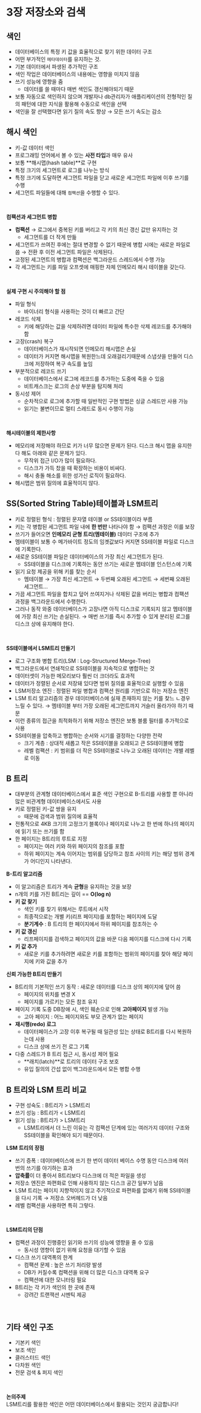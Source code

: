 # 3장 저장소와 검색

## 색인
- 데이터베이스의 특정 키 값을 효율적으로 찾기 위한 데이터 구조
- 어떤 부가적인 `메타데이터`를 유지하는 것.
- 기본 데이터에서 파생된 추가적인 구조
- 색인 작업은 데이터베이스의 내용에는 영향을 미치지 않음
- 쓰기 성능에 영향을 줌
    - 데이터를 쓸 때마다 매번 색인도 갱신해야되기 때문
- 보통 자동으로 색인하지 않으며 개발자나 db관리자가 애플리케이션의 전형적인 질의 패턴에 대한 지식을 활용해 수동으로 색인을 선택
- 색인을 잘 선택했다면 읽기 질의 속도 향상 → 모든 쓰기 속도는 감소


## 해시 색인
- 키-값 데이터 색인
- 프로그래밍 언어에서 볼 수 있는 **사전 타입**과 매우 유사
- 보통 **해시맵(hash table)**로 구현
- 특정 크기의 세그먼트로 로그를 나누는 방식
- 특정 크기에 도달하면 세그먼트 파일을 닫고 새로운 세그먼트 파일에 이후 쓰기를 수행
- 세그먼트 파일들에 대해 `컴팩션`을 수행할 수 있다.

</br>

**컴팩션과 세그먼트 병합**
- **컴팩션** → 로그에서 중복된 키를 버리고 각 키의 최신 갱신 값만 유지하는 것
    - 세그먼트를 더 작게 만듦
- 세그먼트가 쓰여진 후에는 절대 변경할 수 없기 때문에 병합 시에는 새로운 파일로 씀 → 전환 후 이전 세그먼트 파일은 삭제된다.
- 고정된 세그먼트의 병합과 컴팩션은 백그라운드 스레드에서 수행 가능
- 각 세그먼트는 키를 파일 오프셋에 매핑한 자체 인메모리 해시 테이블을 갖는다.

</br>

**실제 구현 시 주의해야 할 점**

- 파일 형식
    - 바이너리 형식을 사용하는 것이 더 빠르고 간단
- 레코드 삭제
    - 키에 해당하는 값을 삭제하려면 데이터 파일에 특수한 삭제 레코드를 추가해야함
- 고장(crash) 복구
    - 데이터베이스가 재시작되면 인메모리 해시맵은 손실
    - 데이터가 커지면 해시맵을 복원한느데 오래걸리기때문에 스냅샷을 만들어 디스크에 저장하여 복구 속도를 높임
- 부분적으로 레코드 쓰기
    - 데이터베이스에서 로그에 레코드를 추가하는 도중에 죽을 수 있음
    - 비트캐스크는 로그의 손상 부분을 탐지해 처리
- 동시성 제어
    - 순차적으로 로그에 추가할 때 일반적인 구현 방법은 싱글 스레드만 사용 가능
    - 읽기는 불변이므로 멀티 스레드로 동시 수행이 가능

</br>

**해시테이블의 제한사항**
- 메모리에 저장해야 하므로 키가 너무 많으면 문제가 된다. 
디스크 해시 맵을 유지한다 해도 아래와 같은 문제가 있다.
    - 무작위 접근 I/O가 많이 필요하다.
    - 디스크가 가득 찼을 때 확장하는 비용이 비싸다.
    - 해시 충돌 해소를 위한 성가신 로직이 필요하다.
- 해시맵은 범위 질의에 효율적이지 않다.

## SS(Sorted String Table)테이블과 LSM트리

- 키로 정렬된 형식 : 정렬된 문자열 테이블 or SS테이블이라 부름
- 키는 각 병합된 세그먼트 파일 내에 **한 번만** 나타나야 함
→ 컴팩션 과정은 이를 보장
- 쓰기가 들어오면 **인메모리 균형 트리(멤테이블)** 데이터 구조에 추가
- 멤테이블이 보통 수 메가바이트 정도의 임곗값보다 커지면 SS테이블 파일로 디스크에 기록한다.
- 새로운 SS테이블 파일은 데이터베이스의 가장 최신 세그먼트가 된다.
    - SS테이블을 디스크에 기록하는 동안 쓰기는 새로운 멤테이블 인스턴스에 기록
- 읽기 요청 제공을 위해 키를 찾는 순서
    - 멤테이블 → 가장 최신 세그먼트 → 두번째 오래된 세그먼트 → 세번째 오래된 세그먼트…
- 가끔 세그먼트 파일을 합치고 덮어 쓰여지거나 삭제된 값을 버리는 병합과 컴팩션 과정을 백그라운드에서 수행한다.
- 그러나 동작 와중 데이터베이스가 고장나면 아직 디스크로 기록되지 않고 멤테이블에 가장 최신 쓰기는 손실된다. → 매번 쓰기를 즉시 추가할 수 있게 분리된 로그를 디스크 상에 유지해야 한다.

</br>

**SS테이블에서 LSM트리 만들기** 
- 로그 구조화 병합 트리(LSM : Log-Structured Merge-Tree)
- 백그라운드에서 연쇄적으로 SS테이블을 지속적으로 병합하는 것
- 데이터셋이 가능한 메모리보다 훨씬 더 크더라도 효과적
- 데이터가 정렬된 순서로 저장돼 있다면 범위 질의를 효율적으로 실행할 수 있음
- LSM저장소 엔진 : 정렬된 파일 병합과 컴팩션 원리를 기반으로 하는 저장소 엔진
- LSM 트리 알고리즘의 경우 데이터베이스에 실재 존재하지 않는 키를 찾느 ㄴ경우 느릴 수 있다. → 멤테이블 부터 가장 오래된 세그먼트까지 거슬러 올라가야 하기 때문
- 이런 종류의 접근을 최적화하기 위해 저장소 엔진은 보통 블룸 필터를 추가적으로 사용
- SS테이블을 압축하고 병합하는 순서와 시기를 결정하는 다양한 전략
    - 크기 계층 : 상대적 새롭고 작은 SS테이블을 오래되고 큰 SS테이블에 병합
    - 레벨 컴팩션 : 키 범위를 더 작은 SS테이블로 나누고 오래된 데이터는 개별 레벨로 이동

## B 트리

- 대부분의 관계형 데이터베이스에서 표준 색인 구현으로 B-트리를 사용할 뿐 아니라 많은 비관계형 데이터베이스에서도 사용
- 키로 정렬된 키-값 쌍을 유지
    - 때문에 검색과 범위 질의에 효율적
- 전통적으로 4KB 크기의 고정크기 블록이나 페이지로 나누고 한 번에 하나의 페이지에 읽기 또는 쓰기를 함
- 한 페이지는 B트리의 루트로 지정
    - 페이지는 여러 키와 하위 페이지의 참조를 포함
    - 하위 페이지는 계속 이어지는 범위를 담당하고 참조 사이의 키는 해당 범위 경계가 어디인지 나타낸다.


**B-트리 알고리즘** 
- 이 알고리즘은 트리가 계속 **균형**을 유지하는 것을 보장
- n개의 키를 가진 B트리는 깊이 == **O(log n)**
- **키 값 찾기**
    - 색인 키를 찾기 위해서는 루트에서 시작
    - 최종적으로는 개별 키(리프 페이지)를 포함하는 페이지에 도달
    - **분기계수** : B 트리의 한 페이지에서 하위 페이지를 참조하는 수
- **키 값 갱신**
    - 리프페이지를 검색하고 페이지의 값을 바꾼 다음 페이지를 디스크에 다시 기록
- **키 값 추가**
    - 새로운 키를 추가하려면 새로운 키를 포함하는 범위의 페이지를 찾아 해당 페이지에 키와 값을 추가

**신뢰 가능한 B트리 만들기**

- B트리의 기본적인 쓰기 동작 : 새로운 데이터를 디스크 상의 페이지에 덮어 씀
    - 페이지의 위치를 변경 X
    - 페이지를 가르키는 모든 참조 유지
- 페이지 기록 도중 DB장애 시, 색인 훼손으로 인해 **고아페이지** 발생 가능
    - 고아 페이지 : 어느 페이지와도 부모 관계가 없는 페이지
- **재시행(redo) 로그**
    - 데이터페이스가 고장 이후 복구될 때 일관성 있는 상태로 B트리를 다시 복원하는데 사용
    - 디스크 상에 쓰기 전 로그 기록
- 다중 스레드가 B 트리 접근 시, 동시성 제어 필요
    - **래치(latch)**로 트리의 데이터 구조 보호
    - 유입 질의의 간섭 없이 백그라운드에서 모든 병합 수행

## B 트리와 LSM 트리 비교

- 구현 성숙도 : B트리가  > LSM트리
- 쓰기 성능 : B트리가  < LSM트리
- 읽기 성능 : B트리가  > LSM트리
    - LSM트리에서 더 느린 이유는 각 컴팩션 단계에 있는 여러가지 데이터 구조와 SS테이블을 확인해야 되기 때문이다.


**LSM 트리의 장점**

- 쓰기 증폭 : 데이터베이스에 쓰기 한 번이 데이터 베이스 수명 동안 디스크에 여러 번의 쓰기를 야기하는 효과
- **압축률**이 더 좋아서 B트리보다 디스크에 더 적은 파일을 생성
- 저장소 엔진은 파편화로 인해 사용하지 않는 디스크 공간 일부가 남음
- LSM 트리는 페이지 지향적이지 않고 주기적으로 파편화를 없애기 위해 SS테이블을 다시 기록 → 저장소 오버헤드가 더 낮음
- 레벨 컴팩션을 사용하면 특히 그렇다.

</br>

**LSM트리의 단점**
- 컴팩션 과정이 진행중인 읽기와 쓰기의 성능에 영향을 줄 수 있음
    - 동시성 영향이 없기 위해 요청을 대기할 수 있음
- 디스크 쓰기 대역폭의 한계
    - 컴팩션 문제 : 높은 쓰기 처리량 발생
    - DB가 커질수록 컴팩션을 위해 더 많은 디스크 대역폭 요구
    - 컴팩션에 대한 모니터링 필요
- B트리는 각 키가 색인의 한 곳에 존재
    - 강려간 트랜잭션 시멘틱 제공

</br>

## 기타 색인 구조

- 기본키 색인
- 보조 색인
- 클러스터드 색인
- 다차원 색인
- 전문 검색 & 퍼지 색인

</br>

**논의주제**  
LSM트리를 활용한 색인은 어떤 데이터베이스에서 활용되는 것인지 궁금합니다!

